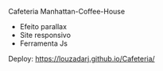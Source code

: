 Cafeteria Manhattan-Coffee-House

- Efeito parallax
- Site responsivo
- Ferramenta Js

Deploy: https://louzadarj.github.io/Cafeteria/
